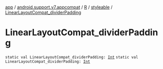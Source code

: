 [app](../../../index.md) / [android.support.v7.appcompat](../../index.md) / [R](../index.md) / [styleable](index.md) / [LinearLayoutCompat_dividerPadding](.)

# LinearLayoutCompat_dividerPadding

`static val LinearLayoutCompat_dividerPadding: `[`Int`](https://kotlinlang.org/api/latest/jvm/stdlib/kotlin/-int/index.html)
`static val LinearLayoutCompat_dividerPadding: `[`Int`](https://kotlinlang.org/api/latest/jvm/stdlib/kotlin/-int/index.html)